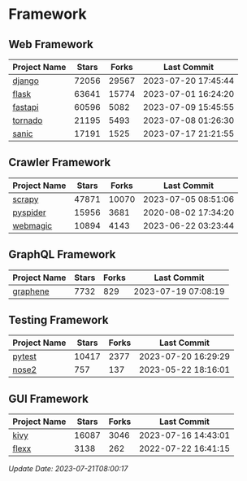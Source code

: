 # Framework

## Web Framework
| Project Name | Stars | Forks | Last Commit |
| ------------ | ----- | ----- | ----------- |
| [django](https://github.com/django/django) | 72056 | 29567 | 2023-07-20 17:45:44 |
| [flask](https://github.com/pallets/flask) | 63641 | 15774 | 2023-07-01 16:24:20 |
| [fastapi](https://github.com/tiangolo/fastapi) | 60596 | 5082 | 2023-07-09 15:45:55 |
| [tornado](https://github.com/tornadoweb/tornado) | 21195 | 5493 | 2023-07-08 01:26:30 |
| [sanic](https://github.com/sanic-org/sanic) | 17191 | 1525 | 2023-07-17 21:21:55 |

## Crawler Framework
| Project Name | Stars | Forks | Last Commit |
| ------------ | ----- | ----- | ----------- |
| [scrapy](https://github.com/scrapy/scrapy) | 47871 | 10070 | 2023-07-05 08:51:06 |
| [pyspider](https://github.com/binux/pyspider) | 15956 | 3681 | 2020-08-02 17:34:20 |
| [webmagic](https://github.com/code4craft/webmagic) | 10894 | 4143 | 2023-06-22 03:23:44 |

## GraphQL Framework
| Project Name | Stars | Forks | Last Commit |
| ------------ | ----- | ----- | ----------- |
| [graphene](https://github.com/graphql-python/graphene) | 7732 | 829 | 2023-07-19 07:08:19 |

## Testing Framework
| Project Name | Stars | Forks | Last Commit |
| ------------ | ----- | ----- | ----------- |
| [pytest](https://github.com/pytest-dev/pytest) | 10417 | 2377 | 2023-07-20 16:29:29 |
| [nose2](https://github.com/nose-devs/nose2) | 757 | 137 | 2023-05-22 18:16:01 |

## GUI Framework
| Project Name | Stars | Forks | Last Commit |
| ------------ | ----- | ----- | ----------- |
| [kivy](https://github.com/kivy/kivy) | 16087 | 3046 | 2023-07-16 14:43:01 |
| [flexx](https://github.com/flexxui/flexx) | 3138 | 262 | 2022-07-22 16:41:15 |

*Update Date: 2023-07-21T08:00:17*